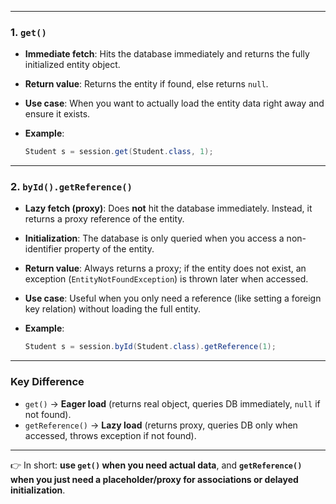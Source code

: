 
---

### 1. **`get()`**

* **Immediate fetch**: Hits the database immediately and returns the fully initialized entity object.
* **Return value**: Returns the entity if found, else returns `null`.
* **Use case**: When you want to actually load the entity data right away and ensure it exists.
* **Example**:

  ```java
  Student s = session.get(Student.class, 1);
  ```

---

### 2. **`byId().getReference()`**

* **Lazy fetch (proxy)**: Does **not** hit the database immediately. Instead, it returns a proxy reference of the entity.
* **Initialization**: The database is only queried when you access a non-identifier property of the entity.
* **Return value**: Always returns a proxy; if the entity does not exist, an exception (`EntityNotFoundException`) is thrown later when accessed.
* **Use case**: Useful when you only need a reference (like setting a foreign key relation) without loading the full entity.
* **Example**:

  ```java
  Student s = session.byId(Student.class).getReference(1);
  ```

---

### **Key Difference**

* `get()` → **Eager load** (returns real object, queries DB immediately, `null` if not found).
* `getReference()` → **Lazy load** (returns proxy, queries DB only when accessed, throws exception if not found).

---

👉 In short: **use `get()` when you need actual data**, and **`getReference()` when you just need a placeholder/proxy for associations or delayed initialization**.

